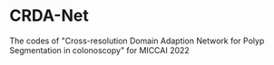 # CRDA-Net

The codes of "Cross-resolution Domain Adaption Network for Polyp Segmentation in colonoscopy" for MICCAI 2022
